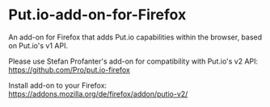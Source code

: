 Put.io-add-on-for-Firefox
=========================

An add-on for Firefox that adds Put.io capabilities within the browser, based on Put.io's v1 API.

Please use Stefan Profanter's add-on for compatibility with Put.io's v2 API: https://github.com/Pro/put.io-firefox

Install add-on to your Firefox: https://addons.mozilla.org/de/firefox/addon/putio-v2/
